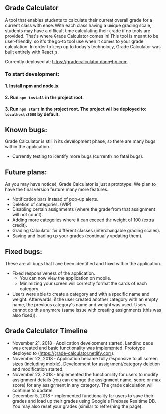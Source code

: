 ## Grade Calculator
A tool that enables students to calculate their current overall grade for a current class with ease. With each class having a unique grading scale, students may have a difficult time calculating their grade if no tools are provided. That's where Grade Calculator comes in! This tool is meant to be user-friendly, so it's the go-to tool use when it comes to your grade calculation. In order to keep up to today's technology, Grade Calculator was built entirely with React.js. 


Currently deployed at: https://gradecalculator.dannyhp.com


### To start development:
#### 1. Install npm and node.js.
#### 2. Run `npm install` in the project root.
#### 3. Run `npm start` in the project root. The project will be deployed to: `localhost:3000` by default.

## Known bugs:
Grade Calculator is still in its development phase, so there are many bugs within the application.
- Currently testing to identify more bugs (currently no fatal bugs).

## Future plans:
As you may have noticed, Grade Calculator is just a prototype. We plan to have the final version feature many more features.
- Notification bars instead of pop-up alerts.
- Deletion of categories. (WIP)
- Disabling certain assignments (where the grade from that assignment will not count).
- Adding more categories where it can exceed the weight of 100 (extra credit).
- Grading Calculator for different classes (interchangable grading scales).
- Saving and loading up your grades (continually updating them).

## Fixed bugs:
These are all bugs that have been identified and fixed within the application.
- Fixed responsiveness of the application.
  - You can now view the application on mobile.
  - Minimizing your screen will correctly format the cards of each category.
- Users were able to create a category and with a specific name and weight. Afterwards, if the user created another category with an empty name, the previous category's name and weight was used. Users cannot do this anymore (same issue with creating assignments (this was also fixed)).

## Grade Calculator Timeline
- November 21, 2018 - Application development started. Landing page was created and basic functionality was implemented. Prototype deployed to (https://grade-calculator.netlify.com).
- November 22, 2018 - Application became fully responsive to all screen sizes (including mobile). Development for assignment/category deletion and modification started.
- November 23, 2018 - Implemented the functionality for users to modify assignment details (you can change the assignment name, score or max score) for any assignment in any category. The grade calculation will continue to update!
- December 5, 2018 - Implemented functionality for users to save their grades and load up their grades using Google's Firebase Realtime DB. You may also reset your grades (similar to refreshing the page).
